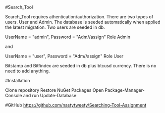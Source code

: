 #Search_Tool

Search_Tool requires athentication/authorization. There are two types of users. User and Admin.
The database is seeded automatically when applied the latest migration. Two users are seeded in db.

UserName = "admin",
Password = "Adm//assign"
Role Admin

and

UserName = "user",
Password = "Adm//assign"
Role User

Bitstamp and Bitfindex are seeded in db plus btcusd currency. There is no need to add anything.


#Installation

Clone repository
Restore NuGet Packages
Open Package-Manager-Console and run Update-Database


#GitHub
https://github.com/nastytweety/Searching-Tool-Assignment

